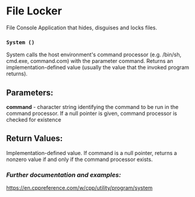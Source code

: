 # File Locker
File Console Application that hides, disguises and locks files.

### `System ()`
System calls the host environment's command processor (e.g. /bin/sh, cmd.exe, command.com) with the parameter command. Returns an implementation-defined value (usually the value that the invoked program returns).

## Parameters:
**command**	-	character string identifying the command to be run in the command processor. If a null pointer is given, command processor is checked for existence

## Return Values:
Implementation-defined value. If command is a null pointer, returns a nonzero value if and only if the command processor exists.

### *Further documentation and examples:*
https://en.cppreference.com/w/cpp/utility/program/system 
